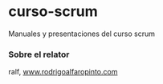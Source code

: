 # curso-scrum
Manuales y presentaciones del curso scrum
### Sobre el relator
ralf, www.rodrigoalfaropinto.com
